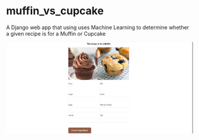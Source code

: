 # muffin_vs_cupcake
A Django web app that using uses Machine Learning to determine whether a given recipe is for a Muffin or Cupcake

<img src="https://github.com/divinesaun/muffin_vs_cupcake/blob/main/screenshot.png">
